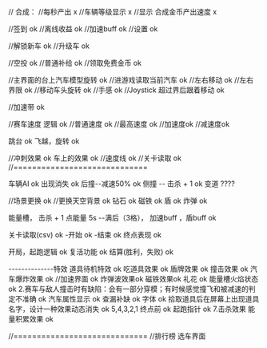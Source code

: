// 合成：
    //每秒产出    x 
    //车辆等级显示  x 
    //显示 合成金币产出速度  x


//签到   ok
//离线收益 ok 
//加速buff ok
//设置   ok 

//解锁新车  ok 
//升级车   ok


//空投  ok 
//普通补给  ok 
//领取免费金币 ok




//主界面的台上汽车模型旋转  ok
//进游戏读取当前汽车  ok
//左右移动   ok
//左右 界限 ok
//移动车头旋转 ok
//手感 ok
//Joystick 超过界后跟着移动  ok

//加速带  ok

//赛车速度 逻辑  ok
    //普通速度  ok
    //最高速度 ok
    //加速度ok
    //减速度ok

跳台 ok
    飞越，旋转  ok

//冲刺效果 ok
    车上的效果 ok 
    //速度线  ok
//关卡读取 ok
//=============================


车辆AI  ok
    出现消失  ok
    后撞--减速50%  ok
    侧撞 -- 击杀 + 1  ok
    变道   ????

//场景更换  ok
//更换天空背景  ok
钻石 ok
磁铁 ok
盾  ok
炸弹 ok


能量槽， 击杀 + 1 点能量     5s --满后（3格）， 加速buff ，盾buff  ok

关卡读取(csv) ok
-开始  ok
-结束  ok
终点表现  ok

开局，起跑逻辑   ok
复活功能  ok
结算(胜利，失败)  ok

--------------特效
道具待机特效  ok
吃道具效果 ok
盾牌效果  ok
撞击效果 ok
汽车爆炸效果  ok 
//加速界面  ok 
炸弹波效果ok 
磁铁效果ok 
礼花 ok 
能量槽火焰状态 ok
2.赛车与敌人撞击时有缺陷：会有一部分穿模；有时候感觉撞飞和被减速的判定不准确 ok
汽车属性显示  ok
查漏补缺   ok 
字体  ok
拾取道具后在屏幕上出现道具名字，设计一种效果动态消失 ok 
5,4,3,2,1 终点前  ok
起跑指针  ok
7.击杀效果 能量积累效果  ok 




//=============================
//排行榜
选车界面 
